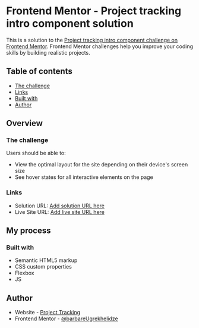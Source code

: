 # Frontend Mentor - Project tracking intro component solution

This is a solution to the [Project tracking intro component challenge on Frontend Mentor](https://github.com/BarbareUgrekhelidze/Project-tracking.git). Frontend Mentor challenges help you improve your coding skills by building realistic projects. 

## Table of contents

  - [The challenge](#the-challenge)
  - [Links](#links)
  - [Built with](#built-with)
- [Author](#author)

## Overview

### The challenge

Users should be able to:

- View the optimal layout for the site depending on their device's screen size
- See hover states for all interactive elements on the page

### Links

- Solution URL: [Add solution URL here](https://github.com/BarbareUgrekhelidze/Project-tracking.git)
- Live Site URL: [Add live site URL here](https://BarbareUgrekhelidze.github.io/Project-tracking/)

## My process

### Built with

- Semantic HTML5 markup
- CSS custom properties
- Flexbox
- JS

## Author

- Website - [Project Tracking](https://BarbareUgrekhelidze.github.io/Project-tracking/)
- Frontend Mentor - [@barbareUgrekhelidze](https://www.frontendmentor.io/profile/barbare999)
